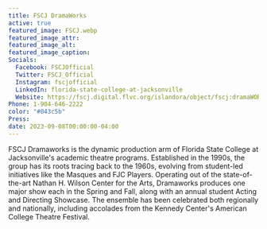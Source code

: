 ```yaml
---
title: FSCJ DramaWorks
active: true
featured_image: FSCJ.webp
featured_image_attr:
featured_image_alt:
featured_image_caption:
Socials:
  Facebook: FSCJOfficial
  Twitter: FSCJ_Official
  Instagram: fscjofficial
  LinkedIn: florida-state-college-at-jacksonville
  Website: https://fscj.digital.flvc.org/islandora/object/fscj:dramaWORKS
Phone: 1-904-646-2222
color: "#043c5b"
Press:
date: 2023-09-08T00:00:00-04:00
---
```

FSCJ Dramaworks is the dynamic production arm of Florida State College at Jacksonville's academic theatre programs. Established in the 1990s, the group has its roots tracing back to the 1960s, evolving from student-led initiatives like the Masques and FJC Players. Operating out of the state-of-the-art Nathan H. Wilson Center for the Arts, Dramaworks produces one major show each in the Spring and Fall, along with an annual student Acting and Directing Showcase. The ensemble has been celebrated both regionally and nationally, including accolades from the Kennedy Center's American College Theatre Festival.